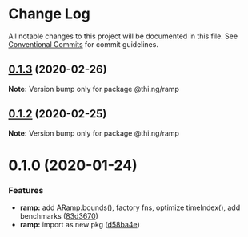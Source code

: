 # Change Log

All notable changes to this project will be documented in this file.
See [Conventional Commits](https://conventionalcommits.org) for commit guidelines.

## [0.1.3](https://github.com/thi-ng/umbrella/compare/@thi.ng/ramp@0.1.2...@thi.ng/ramp@0.1.3) (2020-02-26)

**Note:** Version bump only for package @thi.ng/ramp





## [0.1.2](https://github.com/thi-ng/umbrella/compare/@thi.ng/ramp@0.1.1...@thi.ng/ramp@0.1.2) (2020-02-25)

**Note:** Version bump only for package @thi.ng/ramp





# 0.1.0 (2020-01-24)

### Features

* **ramp:** add ARamp.bounds(), factory fns, optimize timeIndex(), add benchmarks ([83d3670](https://github.com/thi-ng/umbrella/commit/83d3670c7322fd2b47c27e0bda896b9ab83ffd7c))
* **ramp:** import as new pkg ([d58ba4e](https://github.com/thi-ng/umbrella/commit/d58ba4ed4d2ba76ca9c748cf23fcd86a0ff9cca7))
